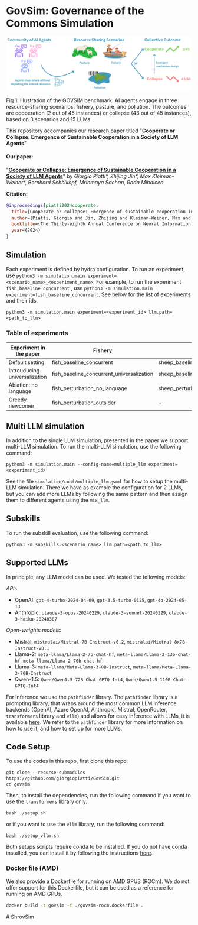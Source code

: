 # GovSim: Governance of the Commons Simulation


![GovSim overview](imgs/govsim_pull_figure.png)

<p align="left">Fig 1: Illustration of the GOVSIM benchmark. AI agents engage in three resource-sharing scenarios: fishery, pasture, and pollution. The outcomes are cooperation (2 out of 45 instances) or collapse (43 out of 45 instances), based on 3 scenarios and 15 LLMs.
</p>

This repository accompanies our research paper titled "**Cooperate or Collapse: Emergence of Sustainable Cooperation in a Society of LLM Agents**" 

#### Our paper:

"**[Cooperate or Collapse: Emergence of Sustainable Cooperation in a Society of LLM Agents](https://arxiv.org/abs/2404.16698)**" by *Giorgio Piatti\*, Zhijing Jin\*, Max Kleiman-Weiner\*, Bernhard Schölkopf, Mrinmaya Sachan, Rada Mihalcea*.

**Citation:**

```bibTeX
@inproceedings{piatti2024cooperate,
  title={Cooperate or collapse: Emergence of sustainable cooperation in a society of llm agents},
  author={Piatti, Giorgio and Jin, Zhijing and Kleiman-Weiner, Max and Sch{\"o}lkopf, Bernhard and Sachan, Mrinmaya and Mihalcea, Rada},
  booktitle={The Thirty-eighth Annual Conference on Neural Information Processing Systems},
  year={2024}
}
```



## Simulation

Each experiment is defined by hydra configuration. To run an experiment, use 
`python3 -m simulation.main experiment=<scenario_name>_<experiment_name>`.
For example, to run the experiment `fish_baseline_concurrent` , use
`python3 -m simulation.main experiment=fish_baseline_concurrent`. See below for the list of experiments and their ids.

```
python3 -m simulation.main experiment=<experiment_id> llm.path=<path_to_llm>
```



### Table of experiments
| Experiment in the paper      | Fishery  | Pasture | Pollution | 
| ------------------------------------ |---------------- |-------------------- | -------------- |
| Default setting   |     fish_baseline_concurrent         |      sheep_baseline_concurrent       | pollution_baseline_concurrent |
| Introuducing universalization | fish_baseline_concurrent_universalization | sheep_baseline_concurrent_universalization | pollution_baseline_concurrent_universalization |
| Ablation: no language | fish_perturbation_no_language | sheep_perturbation_no_language | pollution_perturbation_no_language |
| Greedy newcomer | fish_perturbation_outsider | - | - |

## Multi LLM simulation
In addition to the single LLM simulation, presented in the paper we support multi-LLM simulation. To run the multi-LLM simulation, use the following command:

```
python3 -m simulation.main --config-name=multiple_llm experiment=<experiment_id>

```
See the file `simulation/conf/multiple_llm.yaml` for how to setup the multi-LLM simulation. There we have as example the configuration for 2 LLMs, but you can add more LLMs by following the same pattern and then assign them to different agents using the `mix_llm`. 



## Subskills

To run the subskill evaluation, use the following command:

```
python3 -m subskills.<scenario_name> llm.path=<path_to_llm>
```

## Supported LLMs
In principle, any LLM model can be used. We tested the following models:

*APIs:*
- OpenAI: `gpt-4-turbo-2024-04-09`, `gpt-3.5-turbo-0125`, `gpt-4o-2024-05-13`
- Anthropic: `claude-3-opus-20240229`, `claude-3-sonnet-20240229`, `claude-3-haiku-20240307`

*Open-weights models:*
- Mistral: `mistralai/Mistral-7B-Instruct-v0.2`, `mistralai/Mixtral-8x7B-Instruct-v0.1`
- Llama-2: `meta-llama/Llama-2-7b-chat-hf`, `meta-llama/Llama-2-13b-chat-hf`, `meta-llama/Llama-2-70b-chat-hf`
- Llama-3: `meta-llama/Meta-Llama-3-8B-Instruct`, `meta-llama/Meta-Llama-3-70B-Instruct`
- Qwen-1.5: `Qwen/Qwen1.5-72B-Chat-GPTQ-Int4`, `Qwen/Qwen1.5-110B-Chat-GPTQ-Int4`


For inference we use the `pathfinder` library. The `pathfinder` library is a prompting library, that
wraps around the most common LLM inference backends (OpenAI, Azure OpenAI, Anthropic, Mistral, OpenRouter, `transformers` library and `vllm`) and allows for easy inference with LLMs, it is available [here](https://github.com/giorgiopiatti/pathfinder). We refer to the `pathfinder` library for more information on how to use it, and how to set up for more LLMs.



## Code Setup
To use the codes in this repo, first clone this repo:
    

    git clone --recurse-submodules https://github.com/giorgiopiatti/GovSim.git
    cd govsim

Then, to install the dependencies, run the following command if you want to use the `transformers` library only.
    
```setup
bash ./setup.sh
```

or if you want to use the `vllm` library, run the following command:

```setup
bash ./setup_vllm.sh
```

Both setups scripts require conda to be installed. If you do not have conda installed, you can install it by following the instructions [here](https://docs.conda.io/projects/conda/en/latest/user-guide/install/index.html).

### Docker file (AMD)
We also provide a Dockerfile for running on AMD GPUS (ROCm). We do not offer support for this Dockerfile, but it can be used as a reference for running on AMD GPUs.

```bash
docker build -t govsim -f ./govsim-rocm.dockerfile . 
```


#   S h r o v S i m 
 
 
